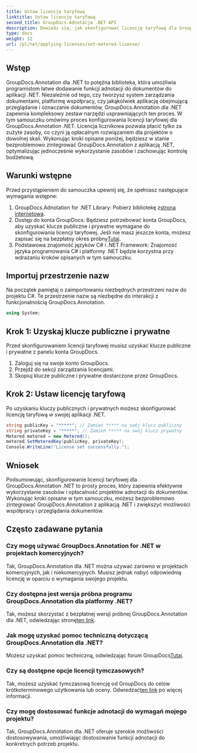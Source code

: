 ```yaml
---
title: Ustaw licencję taryfową
linktitle: Ustaw licencję taryfową
second_title: GroupDocs.Adnotacja .NET API
description: Dowiedz się, jak skonfigurować licencję taryfową dla GroupDocs.Annotation .NET w celu wykorzystania zasobów i możliwości dodawania adnotacji do dokumentów w aplikacjach .NET.
type: docs
weight: 12
url: /pl/net/applying-licenses/set-metered-license/
---
```

## Wstęp
GroupDocs.Annotation dla .NET to potężna biblioteka, która umożliwia programistom łatwe dodawanie funkcji adnotacji do dokumentów do aplikacji .NET. Niezależnie od tego, czy tworzysz system zarządzania dokumentami, platformę współpracy, czy jakąkolwiek aplikację obejmującą przeglądanie i oznaczanie dokumentów, GroupDocs.Annotation dla .NET zapewnia kompleksowy zestaw narzędzi usprawniających ten proces.
W tym samouczku omówimy proces konfigurowania licencji taryfowej dla GroupDocs.Annotation .NET. Licencja licznikowa pozwala płacić tylko za zużyte zasoby, co czyni ją opłacalnym rozwiązaniem dla projektów o dowolnej skali. Wykonując kroki opisane poniżej, będziesz w stanie bezproblemowo zintegrować GroupDocs.Annotation z aplikacją .NET, optymalizując jednocześnie wykorzystanie zasobów i zachowując kontrolę budżetową.
## Warunki wstępne
Przed przystąpieniem do samouczka upewnij się, że spełniasz następujące wymagania wstępne:
1.  GroupDocs.Adnotation for .NET Library: Pobierz bibliotekę z[strona internetowa](https://releases.groupdocs.com/annotation/net/).
2. Dostęp do konta GroupDocs: Będziesz potrzebować konta GroupDocs, aby uzyskać klucze publiczne i prywatne wymagane do skonfigurowania licencji taryfowej. Jeśli nie masz jeszcze konta, możesz zapisać się na bezpłatny okres próbny[Tutaj](https://releases.groupdocs.com/).
3. Podstawowa znajomość języków C# i .NET Framework: Znajomość języka programowania C# i platformy .NET będzie korzystna przy wdrażaniu kroków opisanych w tym samouczku.

## Importuj przestrzenie nazw
Na początek pamiętaj o zaimportowaniu niezbędnych przestrzeni nazw do projektu C#. Te przestrzenie nazw są niezbędne do interakcji z funkcjonalnością GroupDocs.Annotation.
```csharp
using System;
```
## Krok 1: Uzyskaj klucze publiczne i prywatne
Przed skonfigurowaniem licencji taryfowej musisz uzyskać klucze publiczne i prywatne z panelu konta GroupDocs.
1. Zaloguj się na swoje konto GroupDocs.
2. Przejdź do sekcji zarządzania licencjami.
3. Skopiuj klucze publiczne i prywatne dostarczone przez GroupDocs.
## Krok 2: Ustaw licencję taryfową
Po uzyskaniu kluczy publicznych i prywatnych możesz skonfigurować licencję taryfową w swojej aplikacji .NET.
```csharp
string publicKey = "*****"; // Zamień ***** na swój klucz publiczny
string privateKey = "*****"; // Zamień ***** na swój klucz prywatny
Metered metered = new Metered();
metered.SetMeteredKey(publicKey, privateKey);
Console.WriteLine("License set successfully.");
```

## Wniosek
Podsumowując, skonfigurowanie licencji taryfowej dla GroupDocs.Annotation .NET to prosty proces, który zapewnia efektywne wykorzystanie zasobów i opłacalność projektów adnotacji do dokumentów. Wykonując kroki opisane w tym samouczku, możesz bezproblemowo zintegrować GroupDocs.Annotation z aplikacją .NET i zwiększyć możliwości współpracy i przeglądania dokumentów.
## Często zadawane pytania
### Czy mogę używać GroupDocs.Annotation for .NET w projektach komercyjnych?
Tak, GroupDocs.Annotation dla .NET można używać zarówno w projektach komercyjnych, jak i niekomercyjnych. Musisz jednak nabyć odpowiednią licencję w oparciu o wymagania swojego projektu.
### Czy dostępna jest wersja próbna programu GroupDocs.Annotation dla platformy .NET?
 Tak, możesz skorzystać z bezpłatnej wersji próbnej GroupDocs.Annotation dla .NET, odwiedzając stronę[ten link](https://releases.groupdocs.com/).
### Jak mogę uzyskać pomoc techniczną dotyczącą GroupDocs.Annotation dla .NET?
 Możesz uzyskać pomoc techniczną, odwiedzając forum GroupDocs[Tutaj](https://forum.groupdocs.com/c/annotation/10).
### Czy są dostępne opcje licencji tymczasowych?
 Tak, możesz uzyskać tymczasową licencję od GroupDocs do celów krótkoterminowego użytkowania lub oceny. Odwiedzać[ten link](https://purchase.groupdocs.com/temporary-license/) po więcej informacji.
### Czy mogę dostosować funkcje adnotacji do wymagań mojego projektu?
Tak, GroupDocs.Annotation dla .NET oferuje szerokie możliwości dostosowywania, umożliwiając dostosowanie funkcji adnotacji do konkretnych potrzeb projektu.